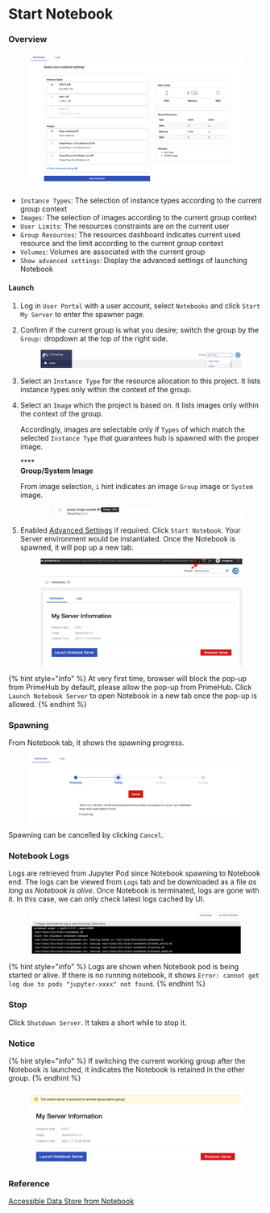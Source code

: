 # Start Notebook

### Overview

<figure><img src="../../.gitbook/assets/spawner_v310.png" alt=""><figcaption></figcaption></figure>

* `Instance Types`: The selection of instance types according to the current group context
* `Images`: The selection of images according to the current group context
* `User Limits`: The resources constraints are on the current user
* `Group Resources`: The resources dashboard indicates current used resource and the limit according to the current group context
* `Volumes`: Volumes are associated with the current group
* `Show advanced settings`: Display the advanced settings of launching Notebook

#### Launch

1. Log in `User Portal` with a user account, select `Notebooks` and click `Start My Server` to enter the spawner page.
2.  Confirm if the current group is what you desire; switch the group by the `Group:` dropdown at the top of the right side.

    <figure><img src="../../.gitbook/assets/group_context (1).png" alt=""><figcaption></figcaption></figure>
3. Select an `Instance Type` for the resource allocation to this project. It lists instance types only within the context of the group.
4.  Select an `Image` which the project is based on. It lists images only within the context of the group.

    Accordingly, images are selectable only if `Types` of which match the selected `Instance Type` that guarantees hub is spawned with the proper image.

    ****\
    **Group/System Image**

    From image selection, `i` hint indicates an image `Group` image or `System` image.

    <figure><img src="../../.gitbook/assets/group-image-hint (1).png" alt=""><figcaption></figcaption></figure>
5.  Enabled [Advanced Settings](advanced-settings.md) if required. Click `Start Notebook`. Your Server environment would be instantiated. Once the Notebook is spawned, it will pop up a new tab.

    <figure><img src="../../.gitbook/assets/v39-jupyter-popup-block.png" alt=""><figcaption></figcaption></figure>

{% hint style="info" %}
At very first time, browser will block the pop-up from PrimeHub by default, please allow the pop-up from PrimeHub. Click `Launch Notebook Server` to open Notebook in a new tab once the pop-up is allowed.
{% endhint %}

### Spawning

From Notebook tab, it shows the spawning progress.

<figure><img src="../../.gitbook/assets/spawner_cancel_v33.png" alt=""><figcaption></figcaption></figure>

Spawning can be cancelled by clicking `Cancel`.

### Notebook Logs

Logs are retrieved from Jupyter Pod since Notebook spawning to Notebook end. The logs can be viewed from `Logs` tab and be downloaded as a file _as long as Notebook is alive_. Once Notebook is terminated, logs are gone with it. In this case, we can only check latest logs cached by UI.

<figure><img src="../../.gitbook/assets/spawner_log.png" alt=""><figcaption></figcaption></figure>

{% hint style="info" %}
Logs are shown when Notebook pod is being started or alive. If there is no running notebook, it shows `Error: cannot get log due to pods "jupyter-xxxx" not found`.
{% endhint %}

### Stop

Click `Shutdown Server`. It takes a short while to stop it.

### Notice

{% hint style="info" %}
If switching the current working group after the Notebook is launched, it indicates the Notebook is retained in the other group.
{% endhint %}

<figure><img src="../../.gitbook/assets/v39-jupyter-other-group.png" alt=""><figcaption></figcaption></figure>

### Reference

[Accessible Data Store from Notebook](../../technology/concept/persistence.md)
